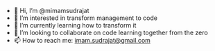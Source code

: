 - 👋 Hi, I’m @mimamsudrajat
- 👀 I’m interested in transform management to code
- 🌱 I’m currently learning how to transform it
- 💞️ I’m looking to collaborate on code learning together from the zero
- 📫 How to reach me: imam.sudrajat@gmail.com

<!---
mimamsudrajat/mimamsudrajat is a ✨ special ✨ repository because its `README.md` (this file) appears on your GitHub profile.
You can click the Preview link to take a look at your changes.
--->
